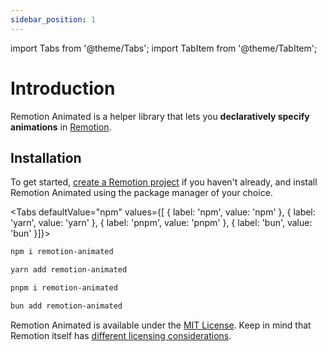 ```yaml
---
sidebar_position: 1
---
```


import Tabs from '@theme/Tabs';
import TabItem from '@theme/TabItem';

# Introduction

Remotion Animated is a helper library that lets you **declaratively specify animations** in [Remotion](https://www.remotion.dev).

## Installation

To get started, [create a Remotion project](https://www.remotion.dev/docs#installation) if you haven't already, and install Remotion Animated using the package manager of your choice.

<Tabs defaultValue="npm" values={[ { label: 'npm', value: 'npm' }, { label: 'yarn', value: 'yarn' }, { label: 'pnpm', value: 'pnpm' }, { label: 'bun', value: 'bun' }]}>
<TabItem value="npm">

```bash
npm i remotion-animated
```

  </TabItem>
  <TabItem value="yarn">

```bash
yarn add remotion-animated
```

  </TabItem>
  <TabItem value="pnpm">

```bash
pnpm i remotion-animated
```

  </TabItem>
  <TabItem value="bun">

```bash
bun add remotion-animated
```

  </TabItem>
</Tabs>

Remotion Animated is available under the [MIT License](https://github.com/stefanwittwer/remotion-animated/blob/main/LICENSE.md).
Keep in mind that Remotion itself has [different licensing considerations](https://www.remotion.dev/docs/license).
